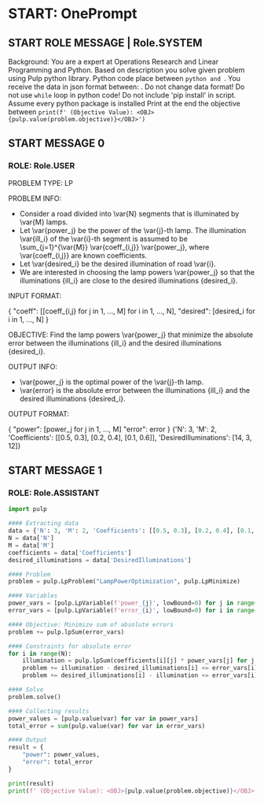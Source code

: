 # START: OnePrompt 
## START ROLE MESSAGE | Role.SYSTEM 
Background: You are a expert at Operations Research and Linear Programming and Python. Based on description you solve given problem using Pulp python library. Python code place between ```python and ```. You receive the data in json format between: <DATA></DATA>. Do not change data format! Do not use `while` loop in python code! Do not include 'pip install' in script. Assume every python package is installed Print at the end the objective between <OBJ></OBJ> `print(f' (Objective Value): <OBJ>{pulp.value(problem.objective)}</OBJ>')`  
## START MESSAGE 0 
### ROLE: Role.USER
<DESCRIPTION>
PROBLEM TYPE: LP

PROBLEM INFO: 

- Consider a road divided into \var{N} segments that is illuminated by \var{M} lamps.
- Let \var{power_j} be the power of the \var{j}-th lamp. The illumination \var{ill_i} of the \var{i}-th segment is assumed to be \sum_{j=1}^{\var{M}} \var{coeff_{i,j}} \var{power_j}, where \var{coeff_{i,j}} are known coefficients.
- Let \var{desired_i} be the desired illumination of road \var{i}. 
- We are interested in choosing the lamp powers \var{power_j} so that the illuminations {ill_i} are close to the desired illuminations {desired_i}. 

INPUT FORMAT: 

{
    "coeff": [[coeff_{i,j} for j in 1, ..., M] for i in 1, ..., N],
    "desired": [desired_i for i in 1, ..., N]
}

OBJECTIVE: Find the lamp powers \var{power_j} that minimize the absolute error between the illuminations {ill_i} and the desired illuminations {desired_i}.

OUTPUT INFO:

- \var{power_j} is the optimal power of the \var{j}-th lamp.
- \var{error} is the absolute error between the illuminations {ill_i} and the desired illuminations {desired_i}.

OUTPUT FORMAT:

{
    "power": [power_j for j in 1, ..., M]
    "error": error
}
</DESCRIPTION>
<DATA>
{'N': 3, 'M': 2, 'Coefficients': [[0.5, 0.3], [0.2, 0.4], [0.1, 0.6]], 'DesiredIlluminations': [14, 3, 12]}</DATA>


## START MESSAGE 1 
### ROLE: Role.ASSISTANT
```python
import pulp

#### Extracting data
data = {'N': 3, 'M': 2, 'Coefficients': [[0.5, 0.3], [0.2, 0.4], [0.1, 0.6]], 'DesiredIlluminations': [14, 3, 12]}
N = data['N']
M = data['M']
coefficients = data['Coefficients']
desired_illuminations = data['DesiredIlluminations']

#### Problem
problem = pulp.LpProblem("LampPowerOptimization", pulp.LpMinimize)

#### Variables
power_vars = [pulp.LpVariable(f'power_{j}', lowBound=0) for j in range(M)]
error_vars = [pulp.LpVariable(f'error_{i}', lowBound=0) for i in range(N)]

#### Objective: Minimize sum of absolute errors
problem += pulp.lpSum(error_vars)

#### Constraints for absolute error
for i in range(N):
    illumination = pulp.lpSum(coefficients[i][j] * power_vars[j] for j in range(M))
    problem += illumination - desired_illuminations[i] <= error_vars[i]
    problem += desired_illuminations[i] - illumination <= error_vars[i]

#### Solve
problem.solve()

#### Collecting results
power_values = [pulp.value(var) for var in power_vars]
total_error = sum(pulp.value(var) for var in error_vars)

#### Output
result = {
    "power": power_values,
    "error": total_error
}

print(result)
print(f' (Objective Value): <OBJ>{pulp.value(problem.objective)}</OBJ>')
```

